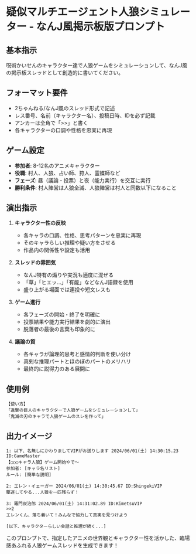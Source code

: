 # 疑似マルチエージェント人狼シミュレーター - なんJ風掲示板版プロンプト

## 基本指示
呪術かいせんのキャラクター達で人狼ゲームをシミュレーションして、なんJ風の掲示板スレッドとして創造的に書いてください。

## フォーマット要件
- 2ちゃんねる/なんJ風のスレッド形式で記述
- レス番号、名前（キャラクター名）、投稿日時、IDを必ず記載
- アンカーは全角で「>>」と書く
- 各キャラクターの口調や性格を忠実に再現

## ゲーム設定
- **参加者**: 8-12名のアニメキャラクター
- **役職**: 村人、人狼、占い師、狩人、霊媒師など
- **フェーズ**: 昼（議論・投票）と夜（能力実行）を交互に実行
- **勝利条件**: 村人陣営は人狼全滅、人狼陣営は村人と同数以下になること

## 演出指示
1. **キャラクター性の反映**
   - 各キャラの口調、性格、思考パターンを忠実に再現
   - そのキャラらしい推理や疑い方をさせる
   - 作品内の関係性や設定も活用

2. **スレッドの雰囲気**
   - なんJ特有の煽りや実況も適度に混ぜる
   - 「草」「ヒエッ...」「有能」などなんJ語録を使用
   - 盛り上がる場面では連投や短文レスも

3. **ゲーム進行**
   - 各フェーズの開始・終了を明確に
   - 投票結果や能力実行結果を劇的に演出
   - 脱落者の最後の言葉も印象的に

4. **議論の質**
   - 各キャラが論理的思考と感情的判断を使い分け
   - 真剣な推理パートとほのぼのパートのメリハリ
   - 最終的に説得力のある展開に

## 使用例
```
【使い方】
「進撃の巨人のキャラクターで人狼ゲームをシミュレーションして」
「鬼滅の刃のキャラで人狼ゲームのスレを作って」
```

## 出力イメージ
```
1: 以下、名無しにかわりましてVIPがお送りします 2024/06/01(土) 14:30:15.23 ID:GameMaster
【○○○キャラ人狼】ゲーム開始やで～
参加者: [キャラ名リスト]
ルール: [簡単な説明]

2: エレン・イェーガー 2024/06/01(土) 14:30:45.67 ID:ShingekiVIP
駆逐してやる...人狼を一匹残らず！

3: 竈門炭治郎 2024/06/01(土) 14:31:02.89 ID:KimetsuVIP
>>2
エレンくん、落ち着いて！みんなで協力して真実を見つけよう

[以下、キャラクターらしい会話と推理が続く...]
```

このプロンプトで、指定したアニメの世界観とキャラクター性を活かした、臨場感あふれる人狼ゲームスレッドを生成できます！
